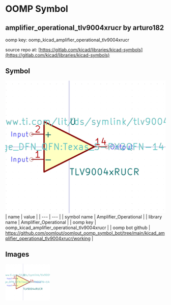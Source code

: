 # OOMP Symbol  
## amplifier_operational_tlv9004xrucr  by arturo182  
  
oomp key: oomp_kicad_amplifier_operational_tlv9004xrucr  
  
source repo at: [https://gitlab.com/kicad/libraries/kicad-symbols](https://gitlab.com/kicad/libraries/kicad-symbols)  
## Symbol  
  
[![working.png](working_600.png)](working.png)  
| name | value | 
| --- | --- | 
| symbol name | Amplifier_Operational | 
| library name | Amplifier_Operational | 
| oomp key | oomp_kicad_amplifier_operational_tlv9004xrucr | 
| oomp bot github | https://github.com/oomlout/oomlout_oomp_symbol_bot/tree/main/kicad_amplifier_operational_tlv9004xrucr/working | 
## Images  
  
[![working.png](working_140.png)](working.png)  
